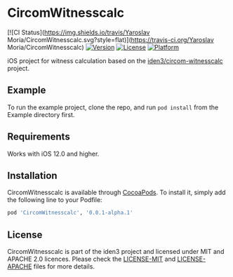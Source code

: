 # CircomWitnesscalc

[![CI Status](https://img.shields.io/travis/Yaroslav Moria/CircomWitnesscalc.svg?style=flat)](https://travis-ci.org/Yaroslav
Moria/CircomWitnesscalc)
[![Version](https://img.shields.io/cocoapods/v/CircomWitnesscalc.svg?style=flat)](https://cocoapods.org/pods/CircomWitnesscalc)
[![License](https://img.shields.io/cocoapods/l/CircomWitnesscalc.svg?style=flat)](https://cocoapods.org/pods/CircomWitnesscalc)
[![Platform](https://img.shields.io/cocoapods/p/CircomWitnesscalc.svg?style=flat)](https://cocoapods.org/pods/CircomWitnesscalc)

iOS project for witness calculation based on the [iden3/circom-witnesscalc](https://github.com/iden3/circom-witnesscalc) project.

## Example

To run the example project, clone the repo, and run `pod install` from the Example directory first.

## Requirements

Works with iOS 12.0 and higher.

## Installation

CircomWitnesscalc is available through [CocoaPods](https://cocoapods.org). To install
it, simply add the following line to your Podfile:

```ruby
pod 'CircomWitnesscalc', '0.0.1-alpha.1'
```

## License

CircomWitnesscalc is part of the iden3 project and licensed under MIT and APACHE 2.0 licences. Please check
the [LICENSE-MIT](./LICENSE-MIT.txt) and [LICENSE-APACHE](./LICENSE-APACHE.txt) files for more details.
